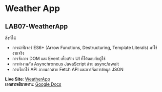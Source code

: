 # Weather App

## LAB07-WeatherApp
สิ่งที่ได้
- การนำฟีเจอร์ ES6+ (Arrow Functions, Destructuring, Template Literals) มาใช้งานจริง
- การจัดการ DOM และ Event เพื่อสร้าง UI ที่โต้ตอบกับผู้ใช้
- การทำงานกับ Asynchronous JavaScript ด้วย async/await
- การเรียกใช้ API ภายนอกด้วย Fetch API และการจัดการข้อมูล JSON

**Live Site**: [WeatherApp](https://weatherapp-supakorn.netlify.app/)  
**เอกสารอธิบายงาน**: [Google Docs](https://docs.google.com/document/d/1rm6WZ6TUCqlJI2FUzBIRRLrszSD1VmEJhVqEkLExGWg/edit?usp=sharing)



